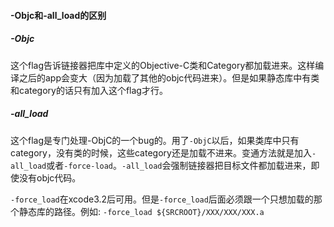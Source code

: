 #### -Objc和-all_load的区别

##### -Objc

​        这个flag告诉链接器把库中定义的Objective-C类和Category都加载进来。这样编译之后的app会变大（因为加载了其他的objc代码进来）。但是如果静态库中有类和category的话只有加入这个flag才行。

##### -all_load

​        这个flag是专门处理-ObjC的一个bug的。用了`-ObjC`以后，如果类库中只有category，没有类的时候，这些category还是加载不进来。变通方法就是加入`-all_load`或者`-force-load`。`-all_load`会强制链接器把目标文件都加载进来，即使没有objc代码。

​        `-force_load`在xcode3.2后可用。但是`-force_load`后面必须跟一个只想加载的那个静态库的路径。例如: `-force_load ${SRCROOT}/XXX/XXX/XXX.a`